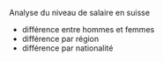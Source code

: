 Analyse du niveau de salaire en suisse
- différence entre hommes et femmes
- différence par région
- différence par nationalité
